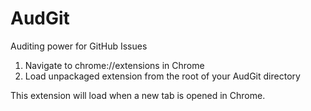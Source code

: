 AudGit
======

Auditing power for GitHub Issues

1. Navigate to chrome://extensions in Chrome
2. Load unpackaged extension from the root of your AudGit directory

This extension will load when a new tab is opened in Chrome.
